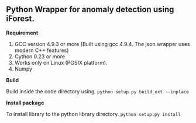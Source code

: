 ## Python Wrapper for anomaly detection using iForest. 

**Requirement**

1. GCC version 4.9.3 or more (Built using gcc 4.9.4. The json wrapper uses modern C++ features)
2. Cython 0.23 or more
3. Works only on Linux (POSIX platform).
4. Numpy

**Build**

Build inside the code directory using. 
`python setup.py build_ext --inplace`

**Install package**

To install library to the python library directory.
`python setup.py install`
  
